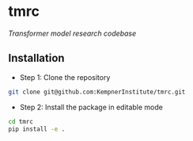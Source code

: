 # tmrc

_Transformer model research codebase_


## Installation

- Step 1: Clone the repository
```bash
git clone git@github.com:KempnerInstitute/tmrc.git
```

- Step 2: Install the package in editable mode
```bash
cd tmrc
pip install -e .
```
